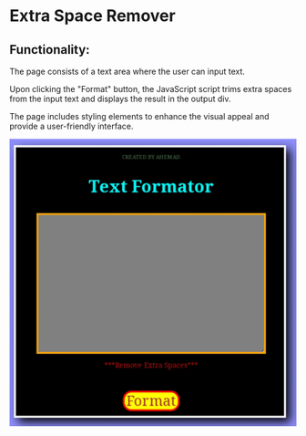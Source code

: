 # Extra Space Remover
## Functionality:

The page consists of a text area where the user can input text.

Upon clicking the "Format" button, the JavaScript script trims extra spaces from the input text and displays the result in the output div.

The page includes styling elements to enhance the visual appeal and provide a user-friendly interface.

![Screenshot](https://github.com/AhemadSk71/Extra-Space-Remover/blob/main/img/20240107_151002.jpg)
